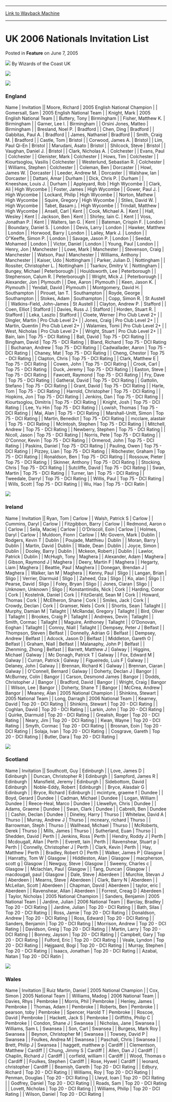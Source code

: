
---
[Link to Wayback Machine](https://web.archive.org/web/20180409161800/https://magic.wizards.com/en/articles/archive/feature/uk-2006-nationals-invitation-list-2005-06-07)

[_metadata_:wayback_url]:- "https://magic.wizards.com/en/articles/archive/feature/uk-2006-nationals-invitation-list-2005-06-07"
[_metadata_:wayback_raw_url]:- "https://web.archive.org/web/20180409161800id_/https://magic.wizards.com/en/articles/archive/feature/uk-2006-nationals-invitation-list-2005-06-07"
[_metadata_:wayback_capture_timestamp]:- "2018-04-09 16:18:00+00:00"
[_metadata_:generator]:- "Drupal 7 (http://drupal.org)"
[_metadata_:publish_date]:- "2005-06-07"
---


UK 2006 Nationals Invitation List
=================================



 Posted in **Feature**
 on June 7, 2005 






![](https://media.magic.wizards.com/styles/auth_small/public/generic-avatar-150_391.png)
By Wizards of the Coast UK











![](https://media.magic.wizards.com/image_legacy_migration/tournaments/images/nationals.gif)

![](https://media.magic.wizards.com/image_legacy_migration/worlds/images/flag_england.jpg)  


### England




 Name | Invitation || Moore, Richard | 2005 English National Champion |
| Gomersall, Sam | 2005 English National Team |
| Knight, Mark | 2005 English National Team |
| Buttery, Tony | Birmingham |
| Fisher, Matthew K. | Birmingham |
| Garner, Lee I. | Birmingham |
| Orsini Jones, Matteo | Birmingham |
| Bresland, Noel P. | Bradford |
| Chen, Ding | Bradford |
| Gabbitas, Paul A. | Bradford |
| James, Nathaniel | Bradford |
| Smith, Craig M. | Bradford |
| Castle, Tom | Bristol |
| Corwood, James A. | Bristol |
| Lim, Paul Qi-En | Bristol |
| Marudani, Asato | Bristol |
| Shilcock, Steve | Bristol |
| Vaughan, Daniel J. | Bristol |
| Clark, Nicholas A. | Colchester |
| Evans, Paul | Colchester |
| Glenister, Mark | Colchester |
| Hows, Tim | Colchester |
| Kiourtsoglou, Vasilis | Colchester |
| Westerlund, Sebastian R. | Colchester |
| Williams, Stephen | Colchester |
| Coleman, Ben | Dorcaster |
| Howl, James W. | Dorcaster |
| Leeder, Andrew M. | Dorcaster |
| Walshaw, Ian | Dorcaster |
| Dattani, Amar | Durham |
| Dick, Chris P. | Durham |
| Kneeshaw, Louis J. | Durham |
| Appleyard, Rob | High Wycombe |
| Clark, Ali | High Wycombe |
| Foster, James | High Wycombe |
| Gower, Paul J. | High Wycombe |
| Lockard, Philip | High Wycombe |
| Norton, Mathew | High Wycombe |
| Squire, Gregory | High Wycombe |
| Stiles, David W. | High Wycombe |
| Tabet, Basam j. | High Wycombe |
| Trindall, Matthew | High Wycombe |
| Ansell, Carl | Kent |
| Cook, Michael A. | Kent |
| Hall, Wesley | Kent |
| Jackson, Ben | Kent |
| Shirley, Iain C. | Kent |
| Voss, Jonathan P. | Kent |
| Walters, Ian G. | Kent |
| Bateman, Crispin F. | London |
| Boundary, Daniel S. | London |
| Devis, Larry | London |
| Hawker, Matthew | London |
| Horwood, Barry | London |
| Lailey, Mark J. | London |
| O"Keeffe, Simon P. | London |
| Savage, Jason P. | London |
| Seedat, Mohamed | London |
| Victor, Daniel | London |
| Young, Paul | London |
| Henry, Jon | Manchester |
| Lowe, Mark | Manchester |
| Stevenson, Craig | Manchester |
| Watson, Paul | Manchester |
| Williams, Anthony | Manchester |
| Kaiser, Udo | Nottingham |
| Parker, Julian D. | Nottingham |
| Rossiter, Christopher L. | Nottingham |
| Tsarkov, Dmitry V. | Nottingham |
| Bungey, Michael | Peterborough |
| Houldsworth, Lee | Peterborough |
| Stephenson, Calum R. | Peterborough |
| Wright, Mick J. | Peterborough |
| Alexander, Jon | Plymouth |
| Dee, Aaron | Plymouth |
| Keen, Jason K. | Plymouth |
| Yendall, David | Plymouth |
| Montgomery, David H. | Southampton |
| Pirouet, Ian T. | Southampton |
| Royde, George | Southampton |
| Stokes, Adam | Southampton |
| Copp, Simon R. | St Austell |
| Watkins-Field, John-James | St Austell |
| Clayton, Andrew P. | Stafford |
| Coen, Elliot | Stafford |
| Davies, Russ J. | Stafford |
| Horden, Stuart R. | Stafford |
| Leka, Laszlo | Stafford |
| Cloete, Werner | Pro Club Level 2+ |
| Dingler, Martin | Pro Club Level 2+ |
| Jones, Craig | Pro Club Level 2+ |
| Martin, Quentin | Pro Club Level 2+ |
| Walamies, Tomi | Pro Club Level 2+ |
| West, Nicholas | Pro Club Level 2+ |
| Wright, Stuart | Pro Club Level 2+ |
| Bain, Iain | Top 75 - DCI Rating |
| Ball, David | Top 75 - DCI Rating |
| Bingham, David | Top 75 - DCI Rating |
| Bland, Richard | Top 75 - DCI Rating |
| Buchanan, Andrew | Top 75 - DCI Rating |
| Cadwallader, Aaron | Top 75 - DCI Rating |
| Chaney, Mat | Top 75 - DCI Rating |
| Cheng, Chestor | Top 75 - DCI Rating |
| Clapton, Chris | Top 75 - DCI Rating |
| Clark, Matthew E | Top 75 - DCI Rating |
| Cowen, John | Top 75 - DCI Rating |
| Crook, Carl | Top 75 - DCI Rating |
| Duck, Jeremy | Top 75 - DCI Rating |
| Easton, Steve | Top 75 - DCI Rating |
| Fawcett, Raymond | Top 75 - DCI Rating |
| Fry, Dave | Top 75 - DCI Rating |
| Gatheral, David | Top 75 - DCI Rating |
| Gattolin, Stefano | Top 75 - DCI Rating |
| Grant, David | Top 75 - DCI Rating |
| Harle, Tom | Top 75 - DCI Rating |
| Harrold, Christopher | Top 75 - DCI Rating |
| Hopkins, Jon | Top 75 - DCI Rating |
| Jenkins, Dan | Top 75 - DCI Rating |
| Kiourtsoglou, Dimitris | Top 75 - DCI Rating |
| Knight, Josh | Top 75 - DCI Rating |
| Lee, Yu Hin | Top 75 - DCI Rating |
| Lowish, Thomas | Top 75 - DCI Rating |
| Mai, Alan | Top 75 - DCI Rating |
| Marshall-Unitt, Simon | Top 75 - DCI Rating |
| Martin, Benedict | Top 75 - DCI Rating |
| mcclare, alastair | Top 75 - DCI Rating |
| McIntosh, Stephen | Top 75 - DCI Rating |
| Mitchell, Andrew | Top 75 - DCI Rating |
| Newberry, Stephen | Top 75 - DCI Rating |
| Nicoll, Jason | Top 75 - DCI Rating |
| Norris, Pete | Top 75 - DCI Rating |
| O'Connor, Kevin | Top 75 - DCI Rating |
| Ormerod, John | Top 75 - DCI Rating |
| Paskins, Daniel | Top 75 - DCI Rating |
| Pauling, Owen | Top 75 - DCI Rating |
| Pizzey, Lian | Top 75 - DCI Rating |
| Ribchester, Graham | Top 75 - DCI Rating |
| Ronaldson, Ben | Top 75 - DCI Rating |
| Rossouw, Pieter | Top 75 - DCI Rating |
| Skinner, Anthony | Top 75 - DCI Rating |
| Stocking, Chris | Top 75 - DCI Rating |
| Sutcliffe, David | Top 75 - DCI Rating |
| Swan, Martin | Top 75 - DCI Rating |
| Turner, Ian | Top 75 - DCI Rating |
| Tweedale, Darryl | Top 75 - DCI Rating |
| Willis, Paul | Top 75 - DCI Rating |
| Wills, Scott | Top 75 - DCI Rating |
| Wu, Hao | Top 75 - DCI Ratin |

  

![](https://media.magic.wizards.com/image_legacy_migration/worlds/images/flag_ireland.jpg)  
### Ireland


  


 Name | Invitation || Ryan, Tom | Carlow |
| Walsh, Patrick S | Carlow |
| Cummins, Daryl | Carlow |
| Fitzgibbon, Barry | Carlow |
| Redmond, Aaron o | Carlow |
| Seila, Maciej | Carlow |
| O'Driscoll, Eoin | Carlow |
| Holmes, Daryl | Carlow |
| Muldoon, Fionn | Carlow |
| Mc Govern, Mark | Dublin |
| Rodgers, Kevin T | Dublin |
| Poujade, Matthieu | Dublin |
| Moran, Barry | Dublin |
| Martin, David | Dublin |
| Wade, Dean | Dublin |
| Joyce, Simon | Dublin |
| Dooley, Barry | Dublin |
| Mckeon, Robert j | Dublin |
| Lawlor, Patrick | Dublin |
| McHugh, Tony | Maghera |
| Alexander, Adam | Maghera |
| Gibson, Raymond J | Maghera |
| Deery, Martin F | Maghera |
| Hegarty, Liam | Maghera |
| Beattie, Paul | Maghera |
| Donegan, Brendan J | Maghera |
| Walker, Ian M | Maghera |
| Kenny, Paul | Sligo |
| Langan, Brian | Sligo |
| Verrier, Diarmuid | Sligo |
| Zaheed, Oza | Sligo |
| Ko, alan | Sligo |
| Pearse, David | Sligo |
| Foley, Bryan | Sligo |
| Jones, Ciaran | Sligo |
| Unknown, Unknown | Sligo |
| Konstantinidis, Nick | Cork |
| Harding, Conor | Cork |
| Kostelnik, Daniel | Cork |
| FitzGerald, Sean M | Cork |
| Howard, Thomas | Cork |
| McElheron, Shane | Cork |
| Smiles, Jack | Cork |
| Crowdy, Declan | Cork |
| Gramser, Niels | Cork |
| Shortis, Sean | Tallaght |
| Murphy, Damian M | Tallaght |
| McRandal, Gregory | Tallaght |
| Bird, Oliver | Tallaght |
| Brookes, Craig P | Tallaght |
| Andrews, Devin | Tallaght |
| Smith, Cormac | Tallaght |
| Maguire, Anthoney | Tallaght |
| O'Donovan, Eoghan | Tallaght |
| Conroy, Niall | Tallaght |
| Dempsey, Peter J | Belfast |
| Thompson, Steven | Belfast |
| Donnelly, Adrian G | Belfast |
| Dempsey, Andrew | Belfast |
| Adcock, Jason D | Belfast |
| Middleton, Gareth O | Belfast |
| Graham, Niall | Belfast |
| Malanaphy, John P | Belfast |
| Zhenming, Zhong | Belfast |
| Barrett, Matthew J | Galway |
| Higgins, Michael | Galway |
| Mc Donagh, Patrick T | Galway |
| Fox, Edward M | Galway |
| Curran, Patrick | Galway |
| Figueiredo, Luis F | Galway |
| Delaney, John | Galway |
| Brennan, Richard K | Galway |
| Brennan, Ciaran | Galway |
| O'Connell, Bernard | Galway |
| Doherty, Declan J | Bangor |
| McBurney, Colin | Bangor |
| Carson, Desmond James | Bangor |
| Dodds, Christopher J | Bangor |
| Bradford, David | Bangor |
| Wright, Craig | Bangor |
| Wilson, Lee | Bangor |
| Doherty, Shane T | Bangor |
| McCrea, Andrew | Bangor |
| Meaney, Alan  | 2005 National Champion |
| Shinkins, Stewart  | 2005 National Team |
| Long, Darragh  | 2006 National Team |
| Kearney, David | Top 20 - DCI Rating |
| Shinkins, Stewart | Top 20 - DCI Rating |
| Coghlan, David | Top 20 - DCI Rating |
| Larkin, John | Top 20 - DCI Rating |
| Quirke, Diarmuid | Top 20 - DCI Rating |
| Grealish, Roger | Top 20 - DCI Rating |
| Neary, Jim | Top 20 - DCI Rating |
| Kwan, Wayne | Top 20 - DCI Rating |
| Smyth, Cormac | Top 20 - DCI Rating |
| Brosnan, Eoin | Top 20 - DCI Rating |
| Solaja, Ivan | Top 20 - DCI Rating |
| Cosgrave, Gareth | Top 20 - DCI Rating |
| Butler, Dara | Top 20 - DCI Rating |

  

![](https://media.magic.wizards.com/image_legacy_migration/worlds/images/flag_scotland.jpg)  
### Scotland


  


 Name | Invitation || Southcott, Guy | Edinburgh |
| Love, James D | Edinburgh |
| Duncan, Christopher R | Edinburgh |
| Sampford, James R | Edinburgh |
| Mansfield, Jeremy | Edinburgh |
| Sidebottom, David | Edinburgh |
| Noble-Eddy, Robert | Edinburgh |
| Bryce, Alasdair G | Edinburgh |
| Bryce, Richard | Edinburgh |
| mcintyre, graeme f | Dundee |
| Boyd, Gerard | Dundee |
| Cadman, Michael | Dundee |
| Logan, William | Dundee |
| Reece-Heal, Marco | Dundee |
| Llewellyn, Chris | Dundee |
| Adams, Graeme | Dundee |
| Swan, Clark | Dundee |
| Cabrelli, Ben | Dundee |
| Cashin, Declan | Dundee |
| Dineley, Harry | Thurso |
| Whitelaw, David A | Thurso |
| Murray, Andrew J | Thurso |
| mcneary, richard | Thurso |
| Barrowman, Steph | Thurso |
| Wallhead, Michael | Thurso |
| McRoberts, Derek | Thurso |
| Mills, James | Thurso |
| Sutherland, Euan | Thurso |
| Shedden, David | Perth |
| Jenkins, Ross | Perth |
| Hendry, Roddy J | Perth |
| Mcdougall, Allan | Perth |
| Everett, Iain | Perth |
| Ravenshear, Stuart p | Perth |
| Connelly, Christopher J | Perth |
| Clark, Kevin | Perth |
| Hay, Matthew | Perth |
| Bradley, Robert O | Perth |
| Walker, James P | Glasgow |
| Hanratty, Tom W | Glasgow |
| Hiddleston, Alan | Glasgow |
| macpherson, scott g | Glasgow |
| Newguy, Steve | Glasgow |
| Sweeny, Charles c | Glasgow |
| Mclachlan, Paul | Glasgow |
| Tang, Duncan | Glasgow |
| macdougall, paul | Glasgow |
| Dale, Steve | Aberdeen |
| Murchie, Stevan J | Aberdeen |
| Mearns, Steve | Aberdeen |
| Clark, Barry N | Aberdeen |
| McLellan, Scott | Aberdeen |
| Chapman, David | Aberdeen |
| taylor, eric | Aberdeen |
| Ravenshear, Allan | Aberdeen |
| Forrest, Creag D | Aberdeen |
| Taylor, Nicholas  | 2005 National Champion |
| Sanders, Benjamin  | 2005 National Team |
| Jardine, Julian  | 2006 National Team |
| Barclay, Bradley | Top 20 - DCI Rating |
| Jardine, Julian | Top 20 - DCI Rating |
| Bath, Silas | Top 20 - DCI Rating |
| Ross, Jamie | Top 20 - DCI Rating |
| Donaldson, Andrew | Top 20 - DCI Rating |
| Ross, Edward | Top 20 - DCI Rating |
| Sanders, Benjamin | Top 20 - DCI Rating |
| Morrison, Andrew | Top 20 - DCI Rating |
| Davidson, Greig | Top 20 - DCI Rating |
| Martin, Larry | Top 20 - DCI Rating |
| Bonney, Jayson | Top 20 - DCI Rating |
| Campbell, Gary | Top 20 - DCI Rating |
| Fulford, Eric | Top 20 - DCI Rating |
| Veale, Lyndon | Top 20 - DCI Rating |
| Højgaard, Bogi | Top 20 - DCI Rating |
| Murray, Stephen | Top 20 - DCI Rating |
| Isaacs, Jonathan | Top 20 - DCI Rating |
| Azabal, Natan | Top 20 - DCI Ratin |

  

![](https://media.magic.wizards.com/image_legacy_migration/worlds/images/flag_wales.jpg)  
### Wales


  


 Name | Invitation || Ruiz Martin, Daniel  | 2005 National Champion |
| Cox, Simon  | 2005 National Team |
| Williams, Madog  | 2006 National Team |
| Davies, Rhys | Pembroke |
| Morris, Phil | Pembroke |
| Henley, James | Pembroke |
| Thomas, Adam I | Pembroke |
| Roberts, Ben | Pembroke |
| pearson, toby | Pembroke |
| Spencer, Harold T | Pembroke |
| Roscoe, David | Pembroke |
| Hackett, Jack S | Pembroke |
| Griffiths, Philip C | Pembroke |
| Condon, Shane J | Swansea |
| Nicholas, Jane | Swansea |
| Williams, Sam L | Swansea |
| Son, Carl | Swansea |
| Burgess, Mark Roy | Swansea |
| Beynon, Christopher M | Swansea |
| Towsey, David P | Swansea |
| Foulkes, Andrea M | Swansea |
| Paschali, Chris | Swansea |
| Brett, Philip J | Swansea |
| haggett, matthew p | Cardiff |
| Clementson, Matthew | Cardiff |
| Chung, Jimmy S | Cardiff |
| Allen, Dan J | Cardiff |
| Chaplin, Richard J | Cardiff |
| corfield, william l | Cardiff |
| Wood, Thomas o | Cardiff |
| Foulkes, Stephen | Cardiff |
| Rose, Hywel | Cardiff |
| leonard, christopher | Cardiff |
| Beamish, Gareth | Top 20 - DCI Rating |
| Edbury, Richard | Top 20 - DCI Rating |
| Williams, Roy | Top 20 - DCI Rating |
| Penman, Douglas | Top 20 - DCI Rating |
| Llwyd, Ioan | Top 20 - DCI Rating |
| Godfrey, Daniel | Top 20 - DCI Rating |
| Roads, Sam | Top 20 - DCI Rating |
| Lovett, Nicholas | Top 20 - DCI Rating |
| Williams, Philip | Top 20 - DCI Rating |
| Wilson, Daniel | Top 20 - DCI Rating |







